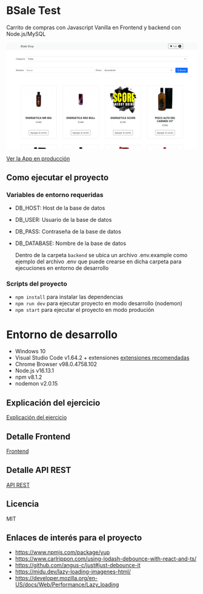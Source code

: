 # BSale Test

Carrito de compras con Javascript Vanilla en Frontend y backend con Node.js/MySQL

![Captura de Recetas](./docs/bsale-test.png)

[Ver la App en producción](https://bsale-store-xsr.herokuapp.com/)

## Como ejecutar el proyecto

### Variables de entorno requeridas

- DB_HOST: Host de la base de datos
- DB_USER: Usuario de la base de datos
- DB_PASS: Contraseña de la base de datos
- DB_DATABASE: Nombre de la base de datos

  Dentro de la carpeta `backend` se ubica un archivo .env.example como ejemplo del archivo .env que puede crearse en dicha carpeta para ejecuciones en entorno de desarrollo

### Scripts del proyecto

- `npm install` para instalar las dependencias
- `npm run dev` para ejecutar proyecto en modo desarrollo (nodemon)
- `npm start` para ejecutar el proyecto en modo produción

# Entorno de desarrollo

- Windows 10
- Visual Studio Code v1.64.2 + extensiones [extensiones recomendadas](.vscode/extensions.json)
- Chrome Browser v98.0.4758.102
- Node.js v16.13.1
- npm v8.1.2
- nodemon v2.0.15

## Explicación del ejercicio

[Explicación del ejercicio](docs/exercise.md)

## Detalle Frontend

[Frontend](docs/frontend.md)

## Detalle API REST

[API REST](docs/api-rest.md)

## Licencia

MIT

## Enlaces de interés para el proyecto

- https://www.npmjs.com/package/yup
- https://www.carlrippon.com/using-lodash-debounce-with-react-and-ts/
- https://github.com/angus-c/just#just-debounce-it
- https://midu.dev/lazy-loading-imagenes-html/
- https://developer.mozilla.org/en-US/docs/Web/Performance/Lazy_loading
